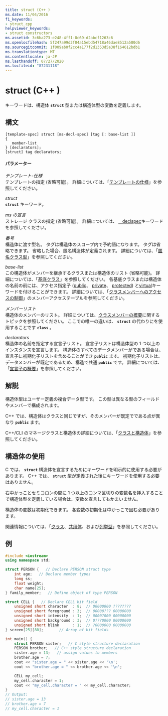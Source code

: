 ```yaml
---
title: struct (C++ )
ms.date: 11/04/2016
f1_keywords:
- struct_cpp
helpviewer_keywords:
- struct constructors
ms.assetid: 3c6ba273-e248-4ff1-8c69-d2abcf1263c6
ms.openlocfilehash: 5f247a99d3f04a15ebd54718a46dae8512a580d6
ms.sourcegitcommit: 1f009ab0f2cc4a177f2d1353d5a38f164612bdb1
ms.translationtype: MT
ms.contentlocale: ja-JP
ms.lasthandoff: 07/27/2020
ms.locfileid: "87231118"
---
```

# <a name="struct-c"></a>struct (C++ )

キーワードは、構造体 **`struct`** 型または構造体型の変数を定義します。

## <a name="syntax"></a>構文

```
[template-spec] struct [ms-decl-spec] [tag [: base-list ]]
{
   member-list
} [declarators];
[struct] tag declarators;
```

#### <a name="parameters"></a>パラメーター

*テンプレート-仕様*<br/>
テンプレートの指定 (省略可能)。 詳細については、「[テンプレートの仕様](templates-cpp.md)」を参照してください。

*struct*<br/>
**`struct`** キーワード。

*ms の宣言*<br/>
ストレージ クラスの指定 (省略可能)。 詳細については、 [__declspec](../cpp/declspec.md)キーワードを参照してください。

*番号*<br/>
構造体に渡す型名。 タグは構造体のスコープ内で予約語になります。 タグは省略できます。 省略した場合、匿名構造体が定義されます。 詳細については、「[匿名クラス型](../cpp/anonymous-class-types.md)」を参照してください。

*base-list*<br/>
この構造体がメンバーを継承するクラスまたは構造体のリスト (省略可能)。 詳細については、「[基底クラス](../cpp/base-classes.md)」を参照してください。 各基底クラスまたは構造体の名前の前には、アクセス指定子 ([public](../cpp/public-cpp.md)、 [private](../cpp/private-cpp.md)、 [protected](../cpp/protected-cpp.md)) と[virtual](../cpp/virtual-cpp.md)キーワードを付けることができます。 詳細については、「[クラスメンバーへのアクセスの制御](member-access-control-cpp.md)」のメンバーアクセステーブルを参照してください。

*メンバーリスト*<br/>
構造体のメンバーのリスト。 詳細については、[クラスメンバーの概要](../cpp/class-member-overview.md)に関するトピックを参照してください。 ここでの唯一の違いは、 **`struct`** の代わりにを使用することです **`class`** 。

*declarators*<br/>
構造体の名前を指定する宣言子リスト。 宣言子リストは構造体型の 1 つ以上のインスタンスを宣言します。 構造体のすべてのデータメンバーがである場合は、宣言子に初期化子リストを含めることができ **`public`** ます。 初期化子リストは、データメンバーが既定であるため、構造で共通 **`public`** です。  詳細については、「[宣言子の概要](../cpp/overview-of-declarators.md)」を参照してください。

## <a name="remarks"></a>解説

構造体型はユーザー定義の複合データ型です。 この型は異なる型のフィールドやメンバーで構成されます。

C++ では、構造体はクラスと同じですが、そのメンバーが既定でである点が異なり **`public`** ます。

C++/CLI のマネージクラスと構造体の詳細については、「[クラスと構造体](../extensions/classes-and-structs-cpp-component-extensions.md)」を参照してください。

## <a name="using-a-structure"></a>構造体の使用

C では、 **`struct`** 構造体を宣言するためにキーワードを明示的に使用する必要があります。 C++ では、 **`struct`** 型が定義された後にキーワードを使用する必要はありません。

右中かっことセミコロンの間に 1 つ以上のコンマ区切りの変数名を挿入することで構造体型を定義している場合は、変数を宣言してもかまいません。

構造体の変数は初期化できます。 各変数の初期化は中かっこで囲む必要があります。

関連情報については、「[クラス](../cpp/class-cpp.md)、[共用体](../cpp/unions.md)、および[列挙型](../cpp/enumerations-cpp.md)」を参照してください。

## <a name="example"></a>例

```cpp
#include <iostream>
using namespace std;

struct PERSON {   // Declare PERSON struct type
    int age;   // Declare member types
    long ss;
    float weight;
    char name[25];
} family_member;   // Define object of type PERSON

struct CELL {   // Declare CELL bit field
    unsigned short character  : 8;  // 00000000 ????????
    unsigned short foreground : 3;  // 00000??? 00000000
    unsigned short intensity  : 1;  // 0000?000 00000000
    unsigned short background : 3;  // 0???0000 00000000
    unsigned short blink      : 1;  // ?0000000 00000000
} screen[25][80];       // Array of bit fields

int main() {
    struct PERSON sister;   // C style structure declaration
    PERSON brother;   // C++ style structure declaration
    sister.age = 13;   // assign values to members
    brother.age = 7;
    cout << "sister.age = " << sister.age << '\n';
    cout << "brother.age = " << brother.age << '\n';

    CELL my_cell;
    my_cell.character = 1;
    cout << "my_cell.character = " << my_cell.character;
}
// Output:
// sister.age = 13
// brother.age = 7
// my_cell.character = 1
```
